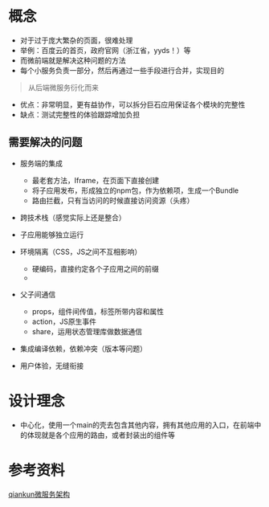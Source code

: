 # 概念
- 对于过于庞大繁杂的页面，很难处理
- 举例：百度云的首页，政府官网（浙江省，yyds！）等
- 而微前端就是解决这种问题的方法
- 每个小服务负责一部分，然后再通过一些手段进行合并，实现目的
> 从后端微服务衍化而来

- 优点：非常明显，更有益协作，可以拆分巨石应用保证各个模块的完整性
- 缺点：测试完整性的体验跟踪增加负担

## 需要解决的问题
- 服务端的集成
    - 最老套方法，Iframe，在页面下直接创建
    - 将子应用发布，形成独立的npm包，作为依赖项，生成一个Bundle
    - 路由拦截，只有当访问的时候直接访问资源（头疼）

- 跨技术栈（感觉实际上还是整合）
- 子应用能够独立运行
- 环境隔离（CSS，JS之间不互相影响）
    - 硬编码，直接约定各个子应用之间的前缀
    - 
- 父子间通信 
    - props，组件间传值，标签所带内容和属性
    - action，JS原生事件
    - share，运用状态管理库做数据通信
- 集成编译依赖，依赖冲突（版本等问题）
- 用户体验，无缝衔接

# 设计理念
- 中心化，使用一个main的壳去包含其他内容，拥有其他应用的入口，在前端中的体现就是各个应用的路由，或者封装出的组件等

# 参考资料

[qiankun微服务架构](https://github.com/a1029563229/blogs/blob/master/Source-Code/qiankun/1.md)
